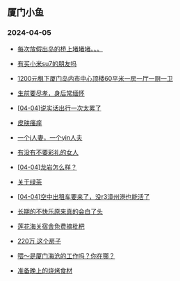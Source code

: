 ## 厦门小鱼 
### 2024-04-05

+ [每次放假出岛的桥上堵堵堵。。。](http://bbs.xmfish.com/read-htm-tid-18170566.html)

+ [有买小米su7的朋友吗](http://bbs.xmfish.com/read-htm-tid-18170674.html)

+ [1200元租下厦门岛内市中心顶楼60平米一房一厅一厨一卫](http://bbs.xmfish.com/read-htm-tid-18170691.html)

+ [生前要尽孝，身后常缅怀](http://bbs.xmfish.com/read-htm-tid-18170622.html)

+ [[04-04]说实话出行一次太累了](http://bbs.xmfish.com/read-htm-tid-18170664.html)

+ [皮肤瘙痒](http://bbs.xmfish.com/read-htm-tid-18170600.html)

+ [一个j人妻，一个yin人夫](http://bbs.xmfish.com/read-htm-tid-18170573.html)

+ [有没有不要彩礼的女人](http://bbs.xmfish.com/read-htm-tid-18170609.html)

+ [[04-04]龙岩怎么样？](http://bbs.xmfish.com/read-htm-tid-18170739.html)

+ [关于绿茶](http://bbs.xmfish.com/read-htm-tid-18170571.html)

+ [[04-04]空中出租车要来了，没r3漳州港也能活了](http://bbs.xmfish.com/read-htm-tid-18170729.html)

+ [长期的不快乐原来真的会白了头](http://bbs.xmfish.com/read-htm-tid-18170656.html)

+ [莲花海关宿舍免费摘枇杷](http://bbs.xmfish.com/read-htm-tid-18170736.html)

+ [220万 这个房子](http://bbs.xmfish.com/read-htm-tid-18170835.html)

+ [喂～是厦门海沧的工作吗？你在哪？](http://bbs.xmfish.com/read-htm-tid-18170655.html)

+ [准备晚上的烧烤食材](http://bbs.xmfish.com/read-htm-tid-18170749.html)

